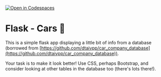[![Open in Codespaces](https://classroom.github.com/assets/launch-codespace-2972f46106e565e64193e422d61a12cf1da4916b45550586e14ef0a7c637dd04.svg)](https://classroom.github.com/open-in-codespaces?assignment_repo_id=18136822)
# Flask - Cars 🚗

This is a simple flask app displaying a little bit of info from a database (borrowed from [https://github.com/dtaivpp/car_company_database](https://github.com/dtaivpp/car_company_database)). 

Your task is to make it look better! Use CSS, perhaps Bootstrap, and consider looking at other tables in the database too (there's lots there!). 
